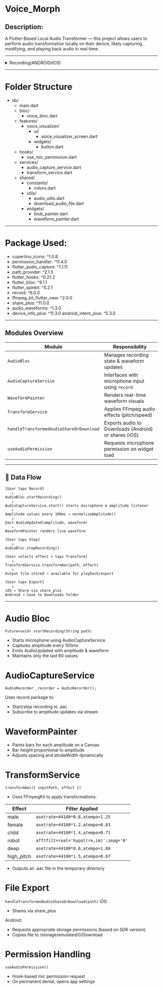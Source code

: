 # Voice_Morph

## Description:

A Flutter-Based Local Audio Transformer — this project allows users to perform audio transformation locally on their device, likely capturing, modifying, and playing back audio in real-time.

---

<details><summary>Recording(ANDROID/IOS)</summary>

### ANDROID

https://github.com/user-attachments/assets/c1cc1010-9c06-466b-a127-80497bd49ef4

### IOS

https://github.com/user-attachments/assets/b385cf21-bf50-4d99-8c5b-7d5fc064aa4c


</details> 

---
# Folder Structure

- lib/
  - main.dart
  - bloc/
    - voice_bloc.dart
  - features/
    - voice_visualizer/
      - ui/
        - voice_visualizer_screen.dart
      - widgets/
        - button.dart
  - hooks/
    - use_mic_permission.dart
  - services/
    - audio_capture_service.dart
    - transform_service.dart
  - shared/
    - constants/
      - colors.dart
    - utils/
      - audio_utils.dart
      - download_audio_file.dart
    - widgets/
      - blob_painter.dart
      - waveform_painter.dart

---
# Package Used:
  - cupertino_icons: ^1.0.8
  - permission_handler: ^11.4.0
  - flutter_audio_capture: ^1.1.11
  - path_provider: ^2.1.5
  - flutter_hooks: ^0.21.2
  - flutter_bloc: ^9.1.1
  - flutter_spinkit: ^5.2.1
  - record: ^6.0.0
  - ffmpeg_kit_flutter_new: ^2.0.0
  - share_plus: ^11.0.0
  - audio_waveforms: ^1.3.0
  - device_info_plus: ^11.3.0
  android_intent_plus: ^5.3.0

---
##  Modules Overview

| Module | Responsibility |
|--------|----------------|
| `AudioBloc` | Manages recording state & waveform updates |
| `AudioCaptureService` | Interfaces with microphone input using `record` |
| `WaveformPainter` | Renders real-time waveform visuals |
| `TransformService` | Applies FFmpeg audio effects (pitch/speed) |
| `handleTransformedAudioShareOrDownload` | Exports audio to Downloads (Android) or shares (iOS) |
| `useAudioPermission` | Requests microphone permission on widget load |

---

## 🔁 Data Flow

```plaintext
[User taps Record]
   ↓
AudioBloc.startRecording()
   ↓
AudioCaptureService.start() starts microphone & amplitude listener
   ↓
Amplitude values every 100ms → normalizeAmplitude()
   ↓
Emit AudioUpdated(amplitude, waveform)
   ↓
WaveformPainter renders live waveform

[User taps Stop]
   ↓
AudioBloc.stopRecording()

[User selects effect + taps Transform]
   ↓
TransformService.transformAac(path, effect)
   ↓
Output file stored → available for playback/export

[User taps Export]
   ↓
iOS → Share via share_plus
Android → Save to Downloads folder
```

---

# Audio Bloc
`Future<void> startRecording(String path)`
- Starts microphone using AudioCaptureService
- Captures amplitude every 100ms
- Emits AudioUpdated with amplitude & waveform
- Maintains only the last 60 values


# AudioCaptureService
`AudioRecorder _recorder = AudioRecorder();`

Uses record package to:
- Start/stop recording to .aac
- Subscribe to amplitude updates via stream


# WaveformPainter

- Paints bars for each amplitude on a Canvas
- Bar height proportional to amplitude
- Adjusts spacing and strokeWidth dynamically

# TransformService

`transformAac({ inputPath, effect })`

- Uses FFmpegKit to apply transformations:

| Effect      | Filter Applied                          |
| ----------- | --------------------------------------- |
| male        | `asetrate=44100*0.8,atempo=1.25`        |
| female      | `asetrate=44100*1.2,atempo=0.83`        |
| child       | `asetrate=44100*1.4,atempo=0.71`        |
| robot       | `afftfilt=real='hypot(re,im)':imag='0'` |
| deep        | `asetrate=44100*0.6,atempo=1.66`        |
| high\_pitch | `asetrate=44100*1.5,atempo=0.67`        |

- Outputs an .aac file in the temporary directory

# File Export

`handleTransformedAudioShareOrDownload(path)`
iOS:
- Shares via share_plus

Android:
- Requests appropriate storage permissions (based on SDK version)
- Copies file to /storage/emulated/0/Download

#  Permission Handling

`useAudioPermission()`

- Hook-based mic permission request
- On permanent denial, opens app settings


